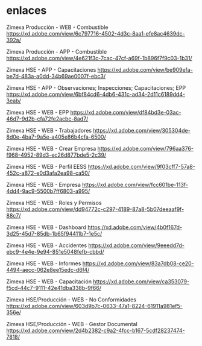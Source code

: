 # enlaces

Zimexa Producción - WEB - Combustible
https://xd.adobe.com/view/6c797716-4502-4d3c-8aa1-efe8ac4639dc-392a/

Zimexa Producción - APP - Combustible
https://xd.adobe.com/view/4e621f3c-7cac-47cf-a69f-1b896f7f9c03-1b31/

Zimexa HSE - APP - Capacitaciones
https://xd.adobe.com/view/be909efa-be7d-483a-a0dd-34b69ae0007f-ebc3/

Zimexa HSE - APP - Observaciones; Inspecciones; Capacitaciones; EPP
https://xd.adobe.com/view/6bf84cd6-4db6-431c-ad34-2d11c6189dd4-3eab/

Zimexa HSE - WEB - EPP
https://xd.adobe.com/view/df84bd3e-03ac-46d7-9d2b-cfa72fe2acbc-8ad7/

Zimexa HSE - WEB - Trabajadores
https://xd.adobe.com/view/305304de-8d0e-4ba7-9a5e-a405e86b4cfa-6500/

Zimexa HSE - WEB - Crear Empresa
https://xd.adobe.com/view/796aa376-f968-4952-89d3-ec26d877bde5-2c39/

Zimexa HSE - WEB - Perfil EESS
https://xd.adobe.com/view/9f03cff7-57a8-452c-a872-e0d3afa2ea98-ca50/

Zimexa HSE - WEB - Empresa
https://xd.adobe.com/view/fcc601be-113f-4dd4-9ac9-5500b7ff6803-a995/

Zimexa HSE - WEB - Roles y Permisos
https://xd.adobe.com/view/dd94772c-c297-4189-87a8-5b07deeaaf9f-88c7/

Zimexa HSE - WEB - Dashboard
https://xd.adobe.com/view/4b0f167d-3d25-45d7-85db-1b65f94411b7-1e5c/

Zimexa HSE - WEB - Accidentes
https://xd.adobe.com/view/9eeedd7d-ebc9-4e4e-9e94-851e5048fefb-cbbd/

Zimexa HSE - WEB - Informes
https://xd.adobe.com/view/83a7db08-ce20-4494-aecc-062e8ee15edc-d6f4/

Zimexa HSE - WEB - Capacitación
https://xd.adobe.com/view/ca353079-f5cd-44c7-9111-42e41dba338b-9f66/

Zimexa HSE/Producción - WEB - No Conformidades
https://xd.adobe.com/view/603d9b7c-0633-47a1-8224-61911a981ef5-356e/

Zimexa HSE/Producción - WEB - Gestor Documental
https://xd.adobe.com/view/2d4b2382-c9a2-4fcc-b167-5cdf28237474-7818/


